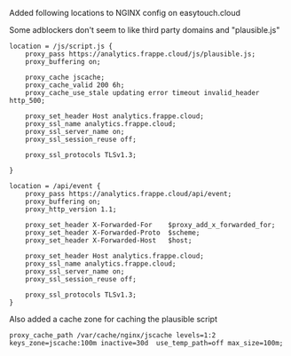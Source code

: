 Added following locations to NGINX config on easytouch.cloud

Some adblockers don't seem to like third party domains and "plausible.js"

```
location = /js/script.js {
	proxy_pass https://analytics.frappe.cloud/js/plausible.js;
	proxy_buffering on;

	proxy_cache jscache;
	proxy_cache_valid 200 6h;
	proxy_cache_use_stale updating error timeout invalid_header http_500;

	proxy_set_header Host analytics.frappe.cloud;
	proxy_ssl_name analytics.frappe.cloud;
	proxy_ssl_server_name on;
	proxy_ssl_session_reuse off;

	proxy_ssl_protocols TLSv1.3;

}

location = /api/event {
	proxy_pass https://analytics.frappe.cloud/api/event;
	proxy_buffering on;
	proxy_http_version 1.1;

	proxy_set_header X-Forwarded-For	$proxy_add_x_forwarded_for;
	proxy_set_header X-Forwarded-Proto	$scheme;
	proxy_set_header X-Forwarded-Host	$host;

	proxy_set_header Host analytics.frappe.cloud;
	proxy_ssl_name analytics.frappe.cloud;
	proxy_ssl_server_name on;
	proxy_ssl_session_reuse off;

	proxy_ssl_protocols TLSv1.3;
}
```

Also added a cache zone for caching the plausible script

```
proxy_cache_path /var/cache/nginx/jscache levels=1:2 keys_zone=jscache:100m inactive=30d  use_temp_path=off max_size=100m;
```
